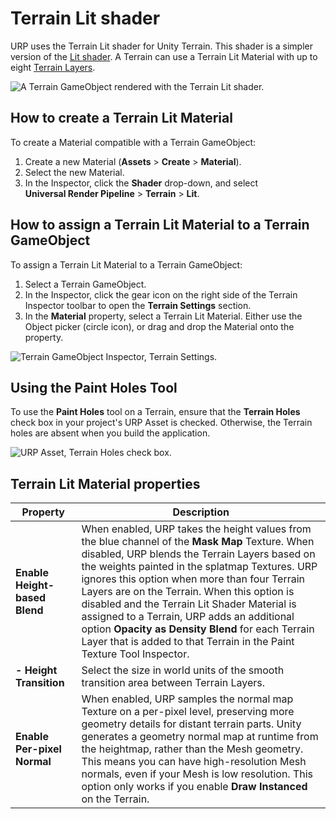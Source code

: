 # **Terrain Lit shader**

URP uses the Terrain Lit shader for Unity Terrain. This shader is a simpler version of the [Lit shader](lit-shader.md). A Terrain can use a Terrain Lit Material with up to eight [Terrain Layers](https://docs.unity3d.com/Manual/class-TerrainLayer.html).

![A Terrain GameObject rendered with the Terrain Lit shader.](Images/terrain/terrain-rendered-with-terrain-lit.png)

## How to create a Terrain Lit Material

To create a Material compatible with a Terrain GameObject:

1. Create a new Material (**Assets** > **Create** > **Material**).
2. Select the new Material.
3. In the Inspector, click the **Shader** drop-down, and select **Universal&#160;Render&#160;Pipeline** > **Terrain** > **Lit**.

## How to assign a Terrain Lit Material to a Terrain GameObject

To assign a Terrain Lit Material to a Terrain GameObject:

1. Select a Terrain GameObject.
2. In the Inspector, click the gear icon on the right side of the Terrain Inspector toolbar to open the **Terrain Settings** section.
3. In the **Material** property, select a Terrain Lit Material. Either use the Object picker (circle icon), or drag and drop the Material onto the property.

![Terrain GameObject Inspector, Terrain Settings.](Images/terrain/terrain-lit-shader-inspector.png)

## Using the Paint Holes Tool

To use the **Paint Holes** tool on a Terrain, ensure that the **Terrain Holes** check box in your project's URP Asset is checked. Otherwise, the Terrain holes are absent when you build the application.

![URP Asset, Terrain Holes check box.](Images/terrain/urp-asset-terrain-holes.png)

## Terrain Lit Material properties

| **Property**                  | **Description**                                              |
| ----------------------------- | ------------------------------------------------------------ |
| **Enable Height-based Blend** | When enabled, URP takes the height values from the blue channel of the **Mask Map** Texture. When disabled, URP blends the Terrain Layers based on the weights painted in the splatmap Textures. URP ignores this option when more than four Terrain Layers are on the Terrain. When this option is disabled and the Terrain Lit Shader Material is assigned to a Terrain, URP adds an additional option **Opacity as Density Blend** for each Terrain Layer that is added to that Terrain in the Paint Texture Tool Inspector. |
| **- Height Transition**       | Select the size in world units of the smooth transition area between Terrain Layers. |
| **Enable Per-pixel Normal**   | When enabled, URP samples the normal map Texture on a per-pixel level, preserving more geometry details for distant terrain parts. Unity generates a geometry normal map at runtime from the heightmap, rather than the Mesh geometry. This means you can have high-resolution Mesh normals, even if your Mesh is low resolution. This option only works if you enable **Draw Instanced** on the Terrain. |
